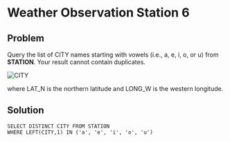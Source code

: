 # Weather Observation Station 6

## Problem

Query the list of CITY names starting with vowels (i.e., a, e, i, o, or u) from **STATION**. Your result cannot contain duplicates.

![CITY](https://github.com/MaheshMitikiri/github.io/blob/master/SQL/Hackerrank/Images/2.jpg)

where LAT_N is the northern latitude and LONG_W is the western longitude.

## Solution

```MS SQL
SELECT DISTINCT CITY FROM STATION
WHERE LEFT(CITY,1) IN ('a', 'e', 'i', 'o', 'u')
```
